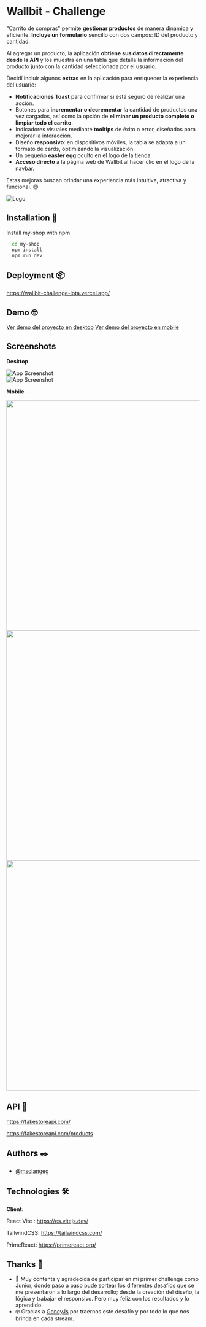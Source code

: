 
# Wallbit - Challenge 

"Carrito de compras" permite **gestionar productos** de manera dinámica y eficiente. **Incluye un formulario** sencillo con dos campos: ID del producto y cantidad.

Al agregar un producto, la aplicación **obtiene sus datos directamente desde la API** y los muestra en una tabla que detalla la información del producto junto con la cantidad seleccionada por el usuario.

Decidí incluir algunos **extras** en la aplicación para enriquecer la experiencia del usuario:

* **Notificaciones Toast** para confirmar si está seguro de realizar una acción.
* Botones para **incrementar o decrementar** la cantidad de productos una vez cargados, así como la opción de **eliminar un producto completo o limpiar todo el carrito**.
* Indicadores visuales mediante **tooltips** de éxito o error, diseñados para mejorar la interacción.
* Diseño **responsivo**: en dispositivos móviles, la tabla se adapta a un formato de cards, optimizando la visualización.
* Un pequeño **easter egg** oculto en el logo de la tienda.
* **Acceso directo** a la página web de Wallbit al hacer clic en el logo de la navbar.

Estas mejoras buscan brindar una experiencia más intuitiva, atractiva y funcional. 😊


![Logo](https://res.cloudinary.com/dv7kzlqy6/image/upload/v1731966535/Challenge/logo-wallbit-fe8a4ef0_xcyf7m.svg)




## Installation 🚀

Install my-shop with npm

```bash
  cd my-shop
  npm install
  npm run dev
```

    
## Deployment 📦

https://wallbit-challenge-iota.vercel.app/ 



## Demo 🤓

[Ver demo del proyecto en desktop](https://res.cloudinary.com/dv7kzlqy6/video/upload/v1731965219/Challenge/DEMO-CHALLENGE-WALLBIT_uoukpf.mp4)
[Ver demo del proyecto en mobile](https://res.cloudinary.com/dv7kzlqy6/video/upload/v1731968966/Challenge/DEMO-CHALLENGE-WALLBIT-mobile_oelemr.mp4)

## Screenshots 

**Desktop**

![App Screenshot](https://res.cloudinary.com/dv7kzlqy6/image/upload/v1731965739/Challenge/screen1destock_onnl6g.png)
<br/>
![App Screenshot](https://res.cloudinary.com/dv7kzlqy6/image/upload/v1731965740/Challenge/screen2destock_gncnjr.png)

**Mobile**
<div align="center">
<img height="600" src="https://res.cloudinary.com/dv7kzlqy6/image/upload/v1731969186/Challenge/MOBILE_3_rxpivk.jpg"  />
<img height="600" src="https://res.cloudinary.com/dv7kzlqy6/image/upload/v1731969186/Challenge/MOBILE_4_uq9zr9.jpg"  />
<img height="600" src="https://res.cloudinary.com/dv7kzlqy6/image/upload/v1731969187/Challenge/MOBILE_2_u9pegk.jpg"  />
</div>


## API 📖

https://fakestoreapi.com/

https://fakestoreapi.com/products



## Authors ✒️

- [@msolangeg](https://github.com/msolangeg)


## Technologies 🛠️

**Client:** 

React Vite : https://es.vitejs.dev/ 

TailwindCSS: https://tailwindcss.com/

PrimeReact: https://primereact.org/ 



## Thanks 🎁
*  📢 Muy contenta y agradecida de participar en mi primer challenge como Junior, donde paso a paso pude sortear los diferentes desafíos que se me presentaron a lo largo del desarrollo; desde la creación del diseño, la lógica y trabajar el responsivo. Pero muy feliz con los resultados y lo aprendido. 
*  🤓 Gracias a [GoncyJs](https://github.com/goncy) por traernos este desafío y por todo lo que nos brinda en cada stream. 

